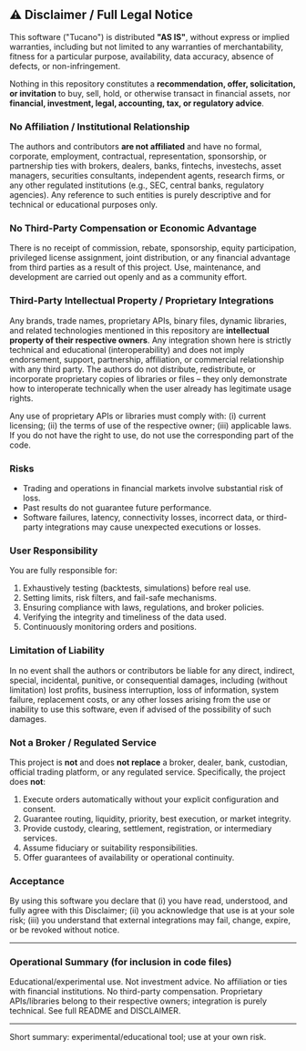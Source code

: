## ⚠️ Disclaimer / Full Legal Notice


This software ("Tucano") is distributed **"AS IS"**, without express or implied warranties, including but not limited to any warranties of merchantability, fitness for a particular purpose, availability, data accuracy, absence of defects, or non-infringement.


Nothing in this repository constitutes a **recommendation, offer, solicitation, or invitation** to buy, sell, hold, or otherwise transact in financial assets, nor **financial, investment, legal, accounting, tax, or regulatory advice**.


### No Affiliation / Institutional Relationship


The authors and contributors **are not affiliated** and have no formal, corporate, employment, contractual, representation, sponsorship, or partnership ties with brokers, dealers, banks, fintechs, investechs, asset managers, securities consultants, independent agents, research firms, or any other regulated institutions (e.g., SEC, central banks, regulatory agencies). Any reference to such entities is purely descriptive and for technical or educational purposes only.


### No Third-Party Compensation or Economic Advantage


There is no receipt of commission, rebate, sponsorship, equity participation, privileged license assignment, joint distribution, or any financial advantage from third parties as a result of this project. Use, maintenance, and development are carried out openly and as a community effort.


### Third-Party Intellectual Property / Proprietary Integrations

Any brands, trade names, proprietary APIs, binary files, dynamic libraries, and related technologies mentioned in this repository are **intellectual property of their respective owners**. Any integration shown here is strictly technical and educational (interoperability) and does not imply endorsement, support, partnership, affiliation, or commercial relationship with any third party. The authors do not distribute, redistribute, or incorporate proprietary copies of libraries or files – they only demonstrate how to interoperate technically when the user already has legitimate usage rights.

Any use of proprietary APIs or libraries must comply with: (i) current licensing; (ii) the terms of use of the respective owner; (iii) applicable laws. If you do not have the right to use, do not use the corresponding part of the code.


### Risks


- Trading and operations in financial markets involve substantial risk of loss.
- Past results do not guarantee future performance.
- Software failures, latency, connectivity losses, incorrect data, or third-party integrations may cause unexpected executions or losses.


### User Responsibility


You are fully responsible for:
1. Exhaustively testing (backtests, simulations) before real use.
2. Setting limits, risk filters, and fail-safe mechanisms.
3. Ensuring compliance with laws, regulations, and broker policies.
4. Verifying the integrity and timeliness of the data used.
5. Continuously monitoring orders and positions.


### Limitation of Liability


In no event shall the authors or contributors be liable for any direct, indirect, special, incidental, punitive, or consequential damages, including (without limitation) lost profits, business interruption, loss of information, system failure, replacement costs, or any other losses arising from the use or inability to use this software, even if advised of the possibility of such damages.


### Not a Broker / Regulated Service


This project is **not** and does **not replace** a broker, dealer, bank, custodian, official trading platform, or any regulated service. Specifically, the project does **not**:
1. Execute orders automatically without your explicit configuration and consent.
2. Guarantee routing, liquidity, priority, best execution, or market integrity.
3. Provide custody, clearing, settlement, registration, or intermediary services.
4. Assume fiduciary or suitability responsibilities.
5. Offer guarantees of availability or operational continuity.


### Acceptance


By using this software you declare that (i) you have read, understood, and fully agree with this Disclaimer; (ii) you acknowledge that use is at your sole risk; (iii) you understand that external integrations may fail, change, expire, or be revoked without notice.

---


### Operational Summary (for inclusion in code files)
Educational/experimental use. Not investment advice. No affiliation or ties with financial institutions. No third-party compensation. Proprietary APIs/libraries belong to their respective owners; integration is purely technical. See full README and DISCLAIMER.

---


Short summary: experimental/educational tool; use at your own risk.
